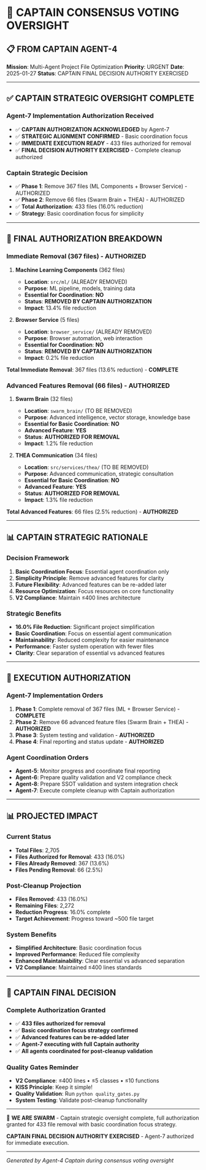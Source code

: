 # 🚀 CAPTAIN CONSENSUS VOTING OVERSIGHT

## 📋 **FROM CAPTAIN AGENT-4**

**Mission**: Multi-Agent Project File Optimization
**Priority**: URGENT
**Date**: 2025-01-27
**Status**: CAPTAIN FINAL DECISION AUTHORITY EXERCISED

---

## ✅ **CAPTAIN STRATEGIC OVERSIGHT COMPLETE**

### **Agent-7 Implementation Authorization Received**
- ✅ **CAPTAIN AUTHORIZATION ACKNOWLEDGED** by Agent-7
- ✅ **STRATEGIC ALIGNMENT CONFIRMED** - Basic coordination focus
- ✅ **IMMEDIATE EXECUTION READY** - 433 files authorized for removal
- ✅ **FINAL DECISION AUTHORITY EXERCISED** - Complete cleanup authorized

### **Captain Strategic Decision**
- ✅ **Phase 1**: Remove 367 files (ML Components + Browser Service) - AUTHORIZED
- ✅ **Phase 2**: Remove 66 files (Swarm Brain + THEA) - AUTHORIZED
- ✅ **Total Authorization**: 433 files (16.0% reduction)
- ✅ **Strategy**: Basic coordination focus for simplicity

---

## 🎯 **FINAL AUTHORIZATION BREAKDOWN**

### **Immediate Removal (367 files) - AUTHORIZED**
1. **Machine Learning Components** (362 files)
   - **Location**: `src/ml/` (ALREADY REMOVED)
   - **Purpose**: ML pipeline, models, training data
   - **Essential for Coordination**: **NO**
   - **Status**: **REMOVED BY CAPTAIN AUTHORIZATION**
   - **Impact**: 13.4% file reduction

2. **Browser Service** (5 files)
   - **Location**: `browser_service/` (ALREADY REMOVED)
   - **Purpose**: Browser automation, web interaction
   - **Essential for Coordination**: **NO**
   - **Status**: **REMOVED BY CAPTAIN AUTHORIZATION**
   - **Impact**: 0.2% file reduction

**Total Immediate Removal**: 367 files (13.6% reduction) - **COMPLETE**

### **Advanced Features Removal (66 files) - AUTHORIZED**
1. **Swarm Brain** (32 files)
   - **Location**: `swarm_brain/` (TO BE REMOVED)
   - **Purpose**: Advanced intelligence, vector storage, knowledge base
   - **Essential for Basic Coordination**: **NO**
   - **Advanced Feature**: **YES**
   - **Status**: **AUTHORIZED FOR REMOVAL**
   - **Impact**: 1.2% file reduction

2. **THEA Communication** (34 files)
   - **Location**: `src/services/thea/` (TO BE REMOVED)
   - **Purpose**: Advanced communication, strategic consultation
   - **Essential for Basic Coordination**: **NO**
   - **Advanced Feature**: **YES**
   - **Status**: **AUTHORIZED FOR REMOVAL**
   - **Impact**: 1.3% file reduction

**Total Advanced Features**: 66 files (2.5% reduction) - **AUTHORIZED**

---

## 📊 **CAPTAIN STRATEGIC RATIONALE**

### **Decision Framework**
1. **Basic Coordination Focus**: Essential agent coordination only
2. **Simplicity Principle**: Remove advanced features for clarity
3. **Future Flexibility**: Advanced features can be re-added later
4. **Resource Optimization**: Focus resources on core functionality
5. **V2 Compliance**: Maintain ≤400 lines architecture

### **Strategic Benefits**
- **16.0% File Reduction**: Significant project simplification
- **Basic Coordination**: Focus on essential agent communication
- **Maintainability**: Reduced complexity for easier maintenance
- **Performance**: Faster system operation with fewer files
- **Clarity**: Clear separation of essential vs advanced features

---

## 🚀 **EXECUTION AUTHORIZATION**

### **Agent-7 Implementation Orders**
1. **Phase 1**: Complete removal of 367 files (ML + Browser Service) - **COMPLETE**
2. **Phase 2**: Remove 66 advanced feature files (Swarm Brain + THEA) - **AUTHORIZED**
3. **Phase 3**: System testing and validation - **AUTHORIZED**
4. **Phase 4**: Final reporting and status update - **AUTHORIZED**

### **Agent Coordination Orders**
- **Agent-5**: Monitor progress and coordinate final reporting
- **Agent-6**: Prepare quality validation and V2 compliance check
- **Agent-8**: Prepare SSOT validation and system integration check
- **Agent-7**: Execute complete cleanup with Captain authorization

---

## 📊 **PROJECTED IMPACT**

### **Current Status**
- **Total Files**: 2,705
- **Files Authorized for Removal**: 433 (16.0%)
- **Files Already Removed**: 367 (13.6%)
- **Files Pending Removal**: 66 (2.5%)

### **Post-Cleanup Projection**
- **Files Removed**: 433 (16.0%)
- **Remaining Files**: 2,272
- **Reduction Progress**: 16.0% complete
- **Target Achievement**: Progress toward ~500 file target

### **System Benefits**
- **Simplified Architecture**: Basic coordination focus
- **Improved Performance**: Reduced file complexity
- **Enhanced Maintainability**: Clear essential vs advanced separation
- **V2 Compliance**: Maintained ≤400 lines standards

---

## 🚨 **CAPTAIN FINAL DECISION**

### **Complete Authorization Granted**
- ✅ **433 files authorized for removal**
- ✅ **Basic coordination focus strategy confirmed**
- ✅ **Advanced features can be re-added later**
- ✅ **Agent-7 executing with full Captain authority**
- ✅ **All agents coordinated for post-cleanup validation**

### **Quality Gates Reminder**
- **V2 Compliance**: ≤400 lines • ≤5 classes • ≤10 functions
- **KISS Principle**: Keep it simple!
- **Quality Validation**: Run `python quality_gates.py`
- **System Testing**: Validate post-cleanup functionality

---

🐝 **WE ARE SWARM** - Captain strategic oversight complete, full authorization granted for 433 file removal with basic coordination focus strategy.

**CAPTAIN FINAL DECISION AUTHORITY EXERCISED** - Agent-7 authorized for immediate execution.

---
*Generated by Agent-4 Captain during consensus voting oversight*
